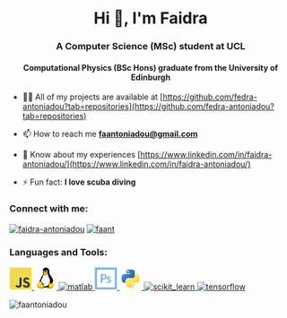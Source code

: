 <h1 align="center">Hi 👋, I'm Faidra</h1>
<h3 align="center">A Computer Science (MSc) student at UCL </h3>
<h4 align="center">Computational Physics (BSc Hons) graduate from the University of Edinburgh</h4>

- 👨‍💻 All of my projects are available at [https://github.com/fedra-antoniadou?tab=repositories](https://github.com/fedra-antoniadou?tab=repositories)

- 📫 How to reach me **faantoniadou@gmail.com**

- 📄 Know about my experiences [https://www.linkedin.com/in/faidra-antoniadou/](https://www.linkedin.com/in/faidra-antoniadou/)

- ⚡ Fun fact: **I love scuba diving**

<h3 align="left">Connect with me:</h3>
<p align="left">
<a href="https://linkedin.com/in/faidra-antoniadou" target="blank"><img align="center" src="https://raw.githubusercontent.com/rahuldkjain/github-profile-readme-generator/master/src/images/icons/Social/linked-in-alt.svg" alt="faidra-antoniadou" height="30" width="40" /></a>
<a href="https://stackoverflow.com/users/faant" target="blank"><img align="center" src="https://raw.githubusercontent.com/rahuldkjain/github-profile-readme-generator/master/src/images/icons/Social/stack-overflow.svg" alt="faant" height="30" width="40" /></a>
</p>

<h3 align="left">Languages and Tools:</h3>
<p align="left"> <a href="https://developer.mozilla.org/en-US/docs/Web/JavaScript" target="_blank"> <img src="https://raw.githubusercontent.com/devicons/devicon/master/icons/javascript/javascript-original.svg" alt="javascript" width="40" height="40"/> </a> <a href="https://www.linux.org/" target="_blank"> <img src="https://raw.githubusercontent.com/devicons/devicon/master/icons/linux/linux-original.svg" alt="linux" width="40" height="40"/> </a> <a href="https://www.mathworks.com/" target="_blank"> <img src="https://upload.wikimedia.org/wikipedia/commons/2/21/Matlab_Logo.png" alt="matlab" width="40" height="40"/> </a> <a href="https://www.photoshop.com/en" target="_blank"> <img src="https://raw.githubusercontent.com/devicons/devicon/master/icons/photoshop/photoshop-line.svg" alt="photoshop" width="40" height="40"/> </a> <a href="https://www.python.org" target="_blank"> <img src="https://raw.githubusercontent.com/devicons/devicon/master/icons/python/python-original.svg" alt="python" width="40" height="40"/> </a> <a href="https://scikit-learn.org/" target="_blank"> <img src="https://upload.wikimedia.org/wikipedia/commons/0/05/Scikit_learn_logo_small.svg" alt="scikit_learn" width="40" height="40"/> </a> <a href="https://www.tensorflow.org" target="_blank"> <img src="https://www.vectorlogo.zone/logos/tensorflow/tensorflow-icon.svg" alt="tensorflow" width="40" height="40"/> </a> </p>

<p><img align="center" src="https://github-readme-stats.vercel.app/api/top-langs?username=faantoniadou&show_icons=true&locale=en&layout=compact" alt="faantoniadou" /></p>
